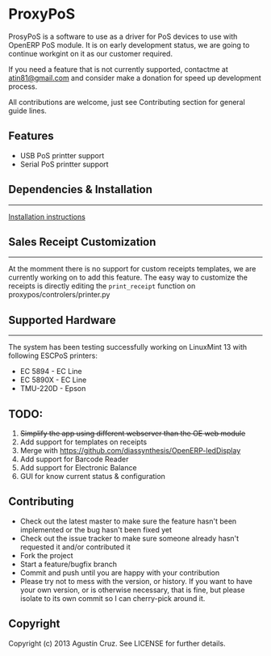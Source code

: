 # ProxyPoS

ProsyPoS is a software to use as a driver for PoS devices to use with OpenERP PoS module.
It is on early development status, we are going to continue workgint on it
as our customer required. 

If you need a feature that is not currently supported, contactme at atin81@gmail.com
and consider make a donation for speed up development process.

All contributions are welcome, just see Contributing section for general guide lines.

## Features

* USB PoS printter support
* Serial PoS printter support

## Dependencies & Installation
------------------------------------------------------------------

[Installation instructions](INSTALL.md)


## Sales Receipt Customization
------------------------------------------------------------------

At the momment there is no support for custom receipts templates,
we are currently working on to add this feature. 
The easy way to customize the receipts is directly editing the
```print_receipt``` function on proxypos/controlers/printer.py


## Supported Hardware
------------------------------------------------------------------

The system has been testing successfully working on LinuxMint 13
with following ESCPoS printers:

* EC 5894 - EC Line
* EC 5890X - EC Line
* TMU-220D - Epson


## TODO:

1. ~~Simplify the app using different webserver than the OE web module~~
2. Add support for templates on receipts
3. Merge with https://github.com/diassynthesis/OpenERP-ledDisplay
4. Add support for Barcode Reader
5. Add support for Electronic Balance
6. GUI for know current status & configuration

## Contributing

* Check out the latest master to make sure the feature hasn't been implemented or the bug hasn't been fixed yet
* Check out the issue tracker to make sure someone already hasn't requested it and/or contributed it
* Fork the project
* Start a feature/bugfix branch
* Commit and push until you are happy with your contribution
* Please try not to mess with the version, or history. If you want to have your own version, or is otherwise necessary, that is fine,
  but please isolate to its own commit so I can cherry-pick around it.
  
## Copyright

Copyright (c) 2013 Agustín Cruz. See LICENSE for further details.
